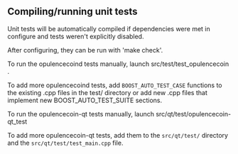 Compiling/running unit tests
------------------------------------

Unit tests will be automatically compiled if dependencies were met in configure
and tests weren't explicitly disabled.

After configuring, they can be run with 'make check'.

To run the opulencecoind tests manually, launch src/test/test_opulencecoin .

To add more opulencecoind tests, add `BOOST_AUTO_TEST_CASE` functions to the existing
.cpp files in the test/ directory or add new .cpp files that
implement new BOOST_AUTO_TEST_SUITE sections.

To run the opulencecoin-qt tests manually, launch src/qt/test/opulencecoin-qt_test

To add more opulencecoin-qt tests, add them to the `src/qt/test/` directory and
the `src/qt/test/test_main.cpp` file.
